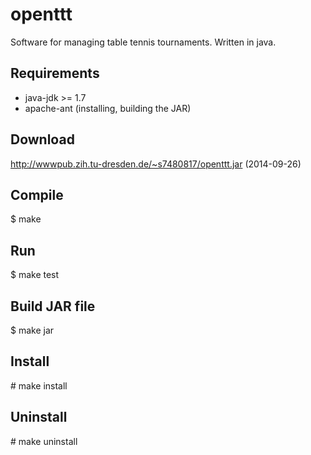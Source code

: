 openttt
=======
Software for managing table tennis tournaments. Written in java.

Requirements
------------
* java-jdk >= 1.7
* apache-ant (installing, building the JAR)

Download
--------
http://wwwpub.zih.tu-dresden.de/~s7480817/openttt.jar (2014-09-26)

Compile
-------
$ make

Run
---
$ make test

Build JAR file
--------------
$ make jar

Install
-------
\# make install

Uninstall
---------
\# make uninstall

